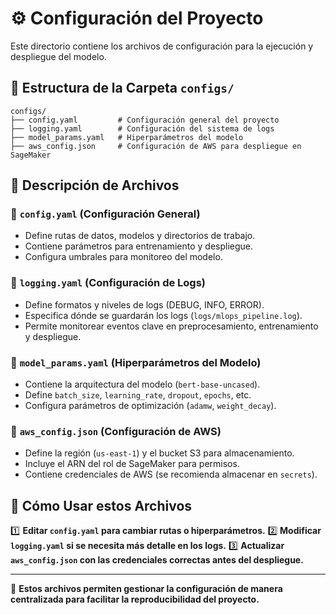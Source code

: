 # ⚙️ Configuración del Proyecto

Este directorio contiene los archivos de configuración para la ejecución y despliegue del modelo.

## 📂 Estructura de la Carpeta `configs/`

```
configs/
├── config.yaml         # Configuración general del proyecto
├── logging.yaml        # Configuración del sistema de logs
├── model_params.yaml   # Hiperparámetros del modelo
├── aws_config.json     # Configuración de AWS para despliegue en SageMaker
```

## 📌 Descripción de Archivos

### 🔹 `config.yaml` (Configuración General)
- Define rutas de datos, modelos y directorios de trabajo.
- Contiene parámetros para entrenamiento y despliegue.
- Configura umbrales para monitoreo del modelo.

### 🔹 `logging.yaml` (Configuración de Logs)
- Define formatos y niveles de logs (DEBUG, INFO, ERROR).
- Especifica dónde se guardarán los logs (`logs/mlops_pipeline.log`).
- Permite monitorear eventos clave en preprocesamiento, entrenamiento y despliegue.

### 🔹 `model_params.yaml` (Hiperparámetros del Modelo)
- Contiene la arquitectura del modelo (`bert-base-uncased`).
- Define `batch_size`, `learning_rate`, `dropout`, `epochs`, etc.
- Configura parámetros de optimización (`adamw`, `weight_decay`).

### 🔹 `aws_config.json` (Configuración de AWS)
- Define la región (`us-east-1`) y el bucket S3 para almacenamiento.
- Incluye el ARN del rol de SageMaker para permisos.
- Contiene credenciales de AWS (se recomienda almacenar en `secrets`).

## 🚀 Cómo Usar estos Archivos
1️⃣ **Editar `config.yaml` para cambiar rutas o hiperparámetros.**
2️⃣ **Modificar `logging.yaml` si se necesita más detalle en los logs.**
3️⃣ **Actualizar `aws_config.json` con las credenciales correctas antes del despliegue.**

---
📢 **Estos archivos permiten gestionar la configuración de manera centralizada para facilitar la reproducibilidad del proyecto.**